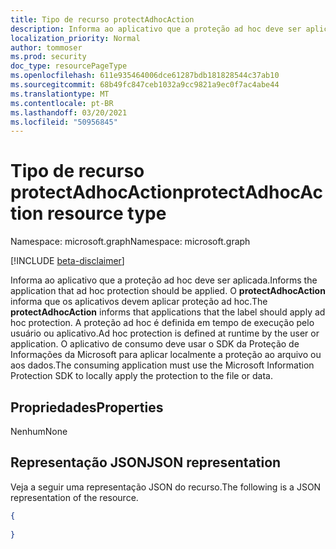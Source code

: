 ```yaml
---
title: Tipo de recurso protectAdhocAction
description: Informa ao aplicativo que a proteção ad hoc deve ser aplicada.
localization_priority: Normal
author: tommoser
ms.prod: security
doc_type: resourcePageType
ms.openlocfilehash: 611e935464006dce61287bdb181828544c37ab10
ms.sourcegitcommit: 68b49fc847ceb1032a9cc9821a9ec0f7ac4abe44
ms.translationtype: MT
ms.contentlocale: pt-BR
ms.lasthandoff: 03/20/2021
ms.locfileid: "50956845"
---
```

# <a name="protectadhocaction-resource-type"></a><span data-ttu-id="2f87d-103">Tipo de recurso protectAdhocAction</span><span class="sxs-lookup"><span data-stu-id="2f87d-103">protectAdhocAction resource type</span></span>

<span data-ttu-id="2f87d-104">Namespace: microsoft.graph</span><span class="sxs-lookup"><span data-stu-id="2f87d-104">Namespace: microsoft.graph</span></span>

[!INCLUDE [beta-disclaimer](../../includes/beta-disclaimer.md)]

<span data-ttu-id="2f87d-105">Informa ao aplicativo que a proteção ad hoc deve ser aplicada.</span><span class="sxs-lookup"><span data-stu-id="2f87d-105">Informs the application that ad hoc protection should be applied.</span></span> <span data-ttu-id="2f87d-106">O **protectAdhocAction** informa que os aplicativos devem aplicar proteção ad hoc.</span><span class="sxs-lookup"><span data-stu-id="2f87d-106">The **protectAdhocAction** informs that applications that the label should apply ad hoc protection.</span></span> <span data-ttu-id="2f87d-107">A proteção ad hoc é definida em tempo de execução pelo usuário ou aplicativo.</span><span class="sxs-lookup"><span data-stu-id="2f87d-107">Ad hoc protection is defined at runtime by the user or application.</span></span> <span data-ttu-id="2f87d-108">O aplicativo de consumo deve usar o SDK da Proteção de Informações da Microsoft para aplicar localmente a proteção ao arquivo ou aos dados.</span><span class="sxs-lookup"><span data-stu-id="2f87d-108">The consuming application must use the Microsoft Information Protection SDK to locally apply the protection to the file or data.</span></span>

## <a name="properties"></a><span data-ttu-id="2f87d-109">Propriedades</span><span class="sxs-lookup"><span data-stu-id="2f87d-109">Properties</span></span>

<span data-ttu-id="2f87d-110">Nenhum</span><span class="sxs-lookup"><span data-stu-id="2f87d-110">None</span></span>

## <a name="json-representation"></a><span data-ttu-id="2f87d-111">Representação JSON</span><span class="sxs-lookup"><span data-stu-id="2f87d-111">JSON representation</span></span>

<span data-ttu-id="2f87d-112">Veja a seguir uma representação JSON do recurso.</span><span class="sxs-lookup"><span data-stu-id="2f87d-112">The following is a JSON representation of the resource.</span></span>

<!-- {
  "blockType": "resource",
  "optionalProperties": [

  ],
  "@odata.type": "microsoft.graph.protectAdhocAction",
  "baseType": "microsoft.graph.informationProtectionAction"
}-->

```json
{
  
}
```

<!-- uuid: 16cd6b66-4b1a-43a1-adaf-3a886856ed98
2019-02-04 14:57:30 UTC -->
<!-- {
  "type": "#page.annotation",
  "description": "protectAdhocAction resource",
  "keywords": "",
  "section": "documentation",
  "tocPath": ""
}-->

